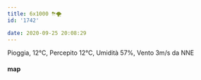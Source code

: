 ```yaml
---
title: 6x1000 ⛈🌪
id: '1742'

date: 2020-09-25 20:08:29
---
```


Pioggia, 12°C, Percepito 12°C, Umidità 57%, Vento 3m/s da NNE

<!-- ![image](/images/2021/08/20200925-activity-map_hue99deb3e191f440eec9f7180062dfae3_90006_700x0_resize_box_3.png) -->

#### map
